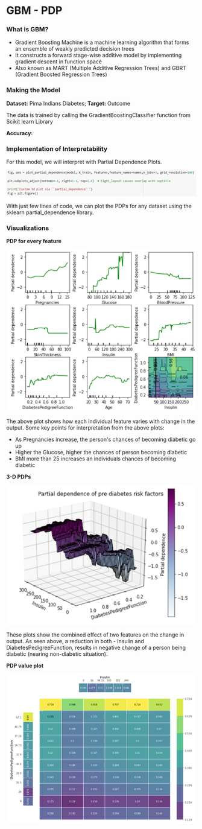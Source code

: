 # GBM - PDP

### What is GBM?

* Gradient Boosting Machine is a machine learning algorithm that forms an ensemble of weakly predicted decision trees
* It constructs a forward stage-wise additive model by implementing gradient descent in function space
* Also known as MART \(Multiple Additive Regression Trees\) and GBRT \(Gradient Boosted Regression Trees\)

### Making the Model

**Dataset:** Pima Indians Diabetes; **Target:** Outcome

The data is trained by calling the GradientBoostingClassifier function from Scikit learn Library

**Accuracy:** 

### **Implementation of Interpretability**

For this model, we will interpret with Partial Dependence Plots. 

![](../.gitbook/assets/image%20%2881%29.png)

With just few lines of code, we can plot the PDPs for any dataset using the sklearn partial\_dependence library.

### Visualizations

**PDP for every feature**

![](../.gitbook/assets/image%20%2880%29.png)

The above plot shows how each individual feature varies with change in the output. Some key points for interpretation from the above plots:

* As Pregnancies increase, the person's chances of becoming diabetic go up
* Higher the Glucose, higher the chances of person becoming diabetic
* BMI more than 25 increases an individuals chances of becoming diabetic

 **3-D PDPs**

![](../.gitbook/assets/image%20%2878%29.png)

These plots show the combined effect of two features on the change in output. As seen above, a reduction in both - Insulin and DiabetesPedigreeFunction, results in negative change of a person being diabetic \(nearing non-diabetic situation\).

**PDP value plot**

 

![](../.gitbook/assets/image%20%2875%29.png)

